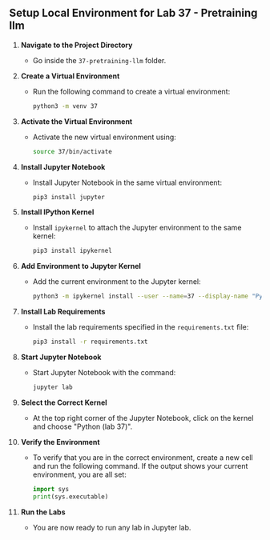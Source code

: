 ## Setup Local Environment for Lab 37 - Pretraining llm

1. **Navigate to the Project Directory**
   - Go inside the `37-pretraining-llm` folder.

2. **Create a Virtual Environment**
   - Run the following command to create a virtual environment:
     ```sh
     python3 -m venv 37
     ```

3. **Activate the Virtual Environment**
   - Activate the new virtual environment using:
     ```sh
     source 37/bin/activate
     ```

4. **Install Jupyter Notebook**
   - Install Jupyter Notebook in the same virtual environment:
     ```sh
     pip3 install jupyter
     ```

5. **Install IPython Kernel**
   - Install `ipykernel` to attach the Jupyter environment to the same kernel:
     ```sh
     pip3 install ipykernel
     ```

6. **Add Environment to Jupyter Kernel**
   - Add the current environment to the Jupyter kernel:
     ```sh
     python3 -m ipykernel install --user --name=37 --display-name "Python (lab 37)"
     ```

7. **Install Lab Requirements**
   - Install the lab requirements specified in the `requirements.txt` file:
     ```sh
     pip3 install -r requirements.txt
     ```
     
8. **Start Jupyter Notebook**
   - Start Jupyter Notebook with the command:
     ```sh
     jupyter lab
     ```
9. **Select the Correct Kernel**
    - At the top right corner of the Jupyter Notebook, click on the kernel and choose "Python (lab 37)".

10. **Verify the Environment**
    - To verify that you are in the correct environment, create a new cell and run the following command. If the output shows your current environment, you are all set:
      ```python
      import sys
      print(sys.executable)
      ```
11. **Run the Labs**
    - You are now ready to run any lab in Jupyter lab.